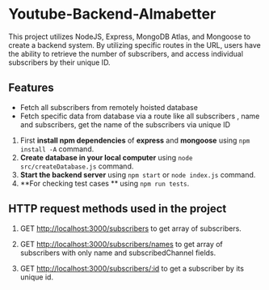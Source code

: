 # Youtube-Backend-Almabetter

This project utilizes NodeJS, Express, MongoDB Atlas, and Mongoose to create a backend system. By utilizing specific routes in the URL, users have the ability to retrieve the number of subscribers, and access individual subscribers by their unique ID.

## Features

- Fetch all subscribers from remotely hoisted database
- Fetch specific data from database via a route like all subscribers , name and subscribers, get the name of the subscribers via unique ID 

1. First **install npm dependencies** of **express** and **mongoose** using `npm install -A` command.
2. **Create database in your local computer** using `node src/createDatabase.js` command.
3. **Start the backend server** using `npm start` or `node index.js` command. 
3. **For checking test cases ** using `npm run tests`.

## HTTP request methods used in the project
1. GET [http://localhost:3000/subscribers](http://localhost:3000/subscribers) to get array of subscribers.

2. GET [http://localhost:3000/subscribers/names](http://localhost:3000/subscribers/names) to get array of subscribers with only name and subscribedChannel fields.

3. GET [http://localhost:3000/subscribers/:id](http://localhost:3000/subscribers/:id) to get a subscriber by its unique id.
